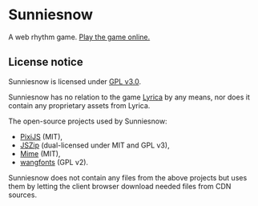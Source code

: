 # Sunniesnow

A web rhythm game.
[Play the game online.](https://sunniesnow.github.io/game)

## License notice

Sunniesnow is licensed under
[GPL v3.0](https://www.gnu.org/licenses/gpl-3.0.en.html).

Sunniesnow has no relation to the game
[Lyrica](https://lyricagame.wixsite.com/lyricagame)
by any means,
nor does it contain any proprietary assets from Lyrica.

The open-source projects used by Sunniesnow:

- [PixiJS](https://pixijs.com)
(MIT),
- [JSZip](https://stuk.github.io/jszip)
(dual-licensed under MIT and GPL v3),
- [Mime](https://www.skypack.dev/view/mime)
(MIT),
- [wangfonts](http://code.google.com/p/wangfonts)
(GPL v2).

Sunniesnow does not contain any files from the above projects
but uses them by letting the client browser download needed files
from CDN sources.
